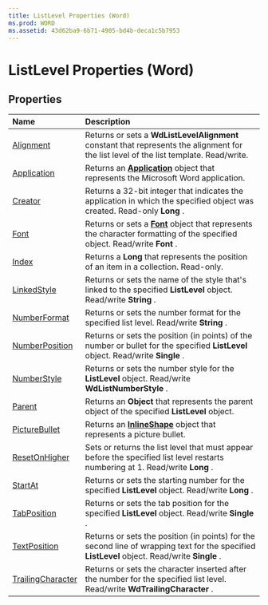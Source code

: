 ```yaml
---
title: ListLevel Properties (Word)
ms.prod: WORD
ms.assetid: 43d62ba9-6b71-4905-bd4b-deca1c5b7953
---
```



# ListLevel Properties (Word)

## Properties



|**Name**|**Description**|
|:-----|:-----|
|[Alignment](listlevel-alignment-property-word.md)|Returns or sets a  **WdListLevelAlignment** constant that represents the alignment for the list level of the list template. Read/write.|
|[Application](listlevel-application-property-word.md)|Returns an  **[Application](application-object-word.md)** object that represents the Microsoft Word application.|
|[Creator](listlevel-creator-property-word.md)|Returns a 32-bit integer that indicates the application in which the specified object was created. Read-only  **Long** .|
|[Font](listlevel-font-property-word.md)|Returns or sets a  **[Font](font-object-word.md)** object that represents the character formatting of the specified object. Read/write **Font** .|
|[Index](listlevel-index-property-word.md)|Returns a  **Long** that represents the position of an item in a collection. Read-only.|
|[LinkedStyle](listlevel-linkedstyle-property-word.md)|Returns or sets the name of the style that's linked to the specified  **ListLevel** object. Read/write **String** .|
|[NumberFormat](listlevel-numberformat-property-word.md)|Returns or sets the number format for the specified list level. Read/write  **String** .|
|[NumberPosition](listlevel-numberposition-property-word.md)|Returns or sets the position (in points) of the number or bullet for the specified  **ListLevel** object. Read/write **Single** .|
|[NumberStyle](listlevel-numberstyle-property-word.md)|Returns or sets the number style for the  **ListLevel** object. Read/write **WdListNumberStyle** .|
|[Parent](listlevel-parent-property-word.md)|Returns an  **Object** that represents the parent object of the specified **ListLevel** object.|
|[PictureBullet](listlevel-picturebullet-property-word.md)|Returns an  **[InlineShape](inlineshape-object-word.md)** object that represents a picture bullet.|
|[ResetOnHigher](listlevel-resetonhigher-property-word.md)|Sets or returns the list level that must appear before the specified list level restarts numbering at 1. Read/write  **Long** .|
|[StartAt](listlevel-startat-property-word.md)|Returns or sets the starting number for the specified  **ListLevel** object. Read/write **Long** .|
|[TabPosition](listlevel-tabposition-property-word.md)|Returns or sets the tab position for the specified  **ListLevel** object. Read/write **Single** .|
|[TextPosition](listlevel-textposition-property-word.md)|Returns or sets the position (in points) for the second line of wrapping text for the specified  **ListLevel** object. Read/write **Single** .|
|[TrailingCharacter](listlevel-trailingcharacter-property-word.md)|Returns or sets the character inserted after the number for the specified list level. Read/write  **WdTrailingCharacter** .|

